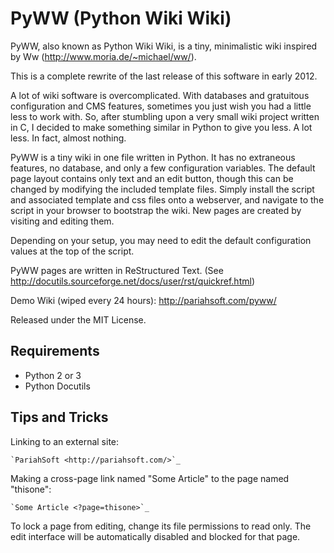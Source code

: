PyWW (Python Wiki Wiki)
=======================

PyWW, also known as Python Wiki Wiki, is a tiny, minimalistic wiki inspired by Ww (http://www.moria.de/~michael/ww/).

This is a complete rewrite of the last release of this software in early 2012.

A lot of wiki software is overcomplicated. With databases and gratuitous configuration and CMS features, sometimes you
just wish you had a little less to work with. So, after stumbling upon a very small wiki project written in C, I
decided to make something similar in Python to give you less. A lot less. In fact, almost nothing.

PyWW is a tiny wiki in one file written in Python. It has no extraneous features, no database, and only a few configuration variables. The default page layout contains only text and an edit button, though this can be changed by modifying the included template files. Simply install the script and associated template and css files onto a webserver, and navigate to the script in your browser to bootstrap the wiki. New pages are created by visiting and editing them. 

Depending on your setup, you may need to edit the default configuration values at the top of the script.

PyWW pages are written in ReStructured Text. (See http://docutils.sourceforge.net/docs/user/rst/quickref.html)

Demo Wiki (wiped every 24 hours): http://pariahsoft.com/pyww/

Released under the MIT License.

Requirements
------------

* Python 2 or 3
* Python Docutils

Tips and Tricks
---------------

Linking to an external site:

    `PariahSoft <http://pariahsoft.com/>`_

Making a cross-page link named "Some Article" to the page named "thisone":

    `Some Article <?page=thisone>`_

To lock a page from editing, change its file permissions to read only. The edit interface will be automatically disabled and blocked for that page.
